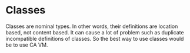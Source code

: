 # Classes

Classes are nominal types. In other words, their definitions are location based, not content based.
It can cause a lot of problem such as duplicate incompatible definitions of classes. So the best way
to use classes would be to use CA VM.
